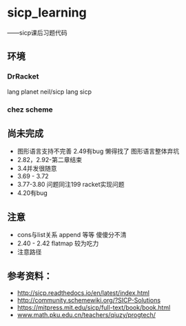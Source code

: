 # sicp_learning
——sicp课后习题代码  

## 环境 
### DrRacket 
lang planet neil/sicp 
lang sicp
### chez scheme

## 尚未完成
* 图形语言支持不完善 2.49有bug 懒得找了 图形语言整体弃坑
* 2.82，2.92-第二章结束
* 3.4并发很随意
* 3.69 - 3.72 
* 3.77-3.80 问题同注199 racket实现问题
* 4.20有bug

## 注意
* cons与list关系 append 等等 傻傻分不清
* 2.40 - 2.42 flatmap 较为吃力
* 注意路径

## 参考资料：
* http://sicp.readthedocs.io/en/latest/index.html
* http://community.schemewiki.org/?SICP-Solutions
* https://mitpress.mit.edu/sicp/full-text/book/book.html
* www.math.pku.edu.cn/teachers/qiuzy/progtech/
